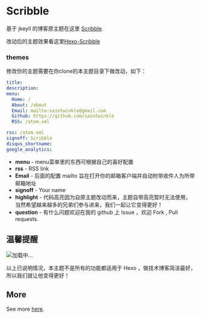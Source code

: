 # Scribble

基于 jkeyll 的博客原主题在这里 [Scribble](https://github.com/chloerei/scribble).

改动后的主题效果看这里[Hexo-Scribble](https://smartbeng.github.io)

### themes

修改你的主题需要在你clone的本主题目录下做改动，如下：

``` yml
title: 
description: 
menu:
  Home: /
  About: /about
  Email: mailto:saintwinkle@gmail.com
  Github: https://github.com/saintwinkle
  RSS: /atom.xml

rss: /atom.xml
signoff: Scribble
disqus_shortname: 
google_analytics: 
```

- __menu__ - menu菜单里的东西可根据自己的喜好配置
- __rss__ - RSS link
- **Email** - 后面的配置 mailto 旨在打开你的邮箱客户端并自动附带收件人为所带邮箱地址
- __signoff__ - Your name
- **highlight** - 代码高亮因为自原主题改动而来，主题自带高亮暂时无法使用，当然希望越来越多的兄弟们参与进来，我们一起让它变得更好！
- **question** - 有什么问题欢迎在我的 github 上 Issue ，欢迎 Fork , Pull requests.

## 温馨提醒

![加载中...](http://upload-images.jianshu.io/upload_images/5276837-ddaae4a0203d9d3b.gif?imageMogr2/auto-orient/strip)

以上已说明情况，本主题不是所有的功能都适用于 Hexo ，做技术博客简洁最好，所以我们就让他变得更好！

## More

See more [here](https://github.com/chloerei/scribble).
